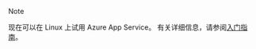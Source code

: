> [!NOTE]
> 现在可以在 Linux 上试用 Azure App Service。 有关详细信息，请参阅[入门指南](../articles/app-service/app-service-linux-readme.md)。
> 
> 

